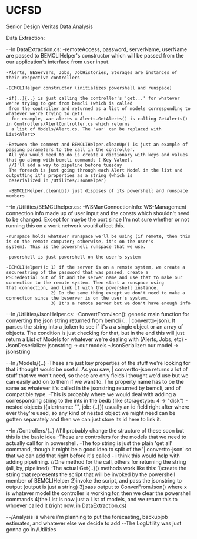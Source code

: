 # UCFSD
Senior Design Veritas Data Analysis

Data Extraction:

--In DataExtraction.cs:
    -remoteAccess, password, serverName, userName are passed to BEMCLIHelper's constructor which will be passed from the
     our application's interface from user input.
    
    -Alerts, BEServers, Jobs, JobHistories, Storages are instances of their respective controllers
    
    -BEMCLIHelper constructor (initializes powershell and runspace)
    
    -if(..){..} is just calling the controller's 'get...' for whatever we're trying to get from bemcli (which is called
     from the controller and returned as a list of models corresponding to whatever we're trying to get)
      for example, var alerts = Alerts.GetAlerts() is calling GetAlerts() in Controllers/AlertController.cs which returns 
      a list of Models/Alert.cs. The 'var' can be replaced with List<Alert>
     
    -Between the comment and BEMCLIHelper.cleanUp() is just an example of passing parameters to the call in the controller.
     All you would need to do is create a dictionary with keys and values that go along with bemcli commands (-Key Value).
     //I'll add a way to pipeline before tuesday
     The foreach is just going through each Alert Model in the list and outputting it's properties as a string (which is
     deserialized in /Utilites/JsonHelper)
     
     -BEMCLIHelper.cleanUp() just disposes of its powershell and runspace members
     
--In /Utilities/BEMCLIhelper.cs:
    -WSManConnectionInfo: WS-Management connection info made up of user input and the consts which shouldn't need to be changed.
     Except for maybe the port since I'm not sure whether or not running this on a work network would affect this.
     
    -runspace holds whatever runspace we'll be using (if remote, then this is on the remote computer; otherwise, it's on the user's
    system). This is the powershell runspace that we use.
    
    -powershell is just powershell on the user's system
    
    -BEMCLIHelper(): 1) if the server is on a remote system, we create a securestring of the password that was passed, create a 
    PSCredential out of it and the server name and use that to make our connection to the remote system. Then start a runspace using
    that connection, and link it with the powershell instance.
                     2) Do the same thing except we don't need to make a connection since the beserver is on the user's system.
                     3) It's a remote server but we don't have enough info
                     
--In /Utilities/JsonHelper.cs:
    -ConvertFromJson(): generic main function for converting the json string returned from bemcli (.. | convertto-json).
    It parses the string into a jtoken to see if it's a a single object or an array of objects. The condition is just checking
    for that, but in the end this will just return a List of Models for whatever we're dealing with (Alerts, Jobs, etc)
    -JsonDeserialize: jsonstring -> our models
    -JsonSerializer: our model -> jsonstring
    
--In /Models/{..}
    -These are just key properties of the stuff we're looking for that i thought would be useful.
     As you saw, | convertto-json returns a lot of stuff that we won't need, so these are only fields i thought we'd use
     but we can easily add on to them if we want to. The property name has to be the same as whatever it's called in the jsonstring
     returned by bemcli, and of compatible type.
    -This is probably where we would deal with adding a corresponding string to the ints in the bedb (like storagetype: 4 -> "disk")
    -nested objects ({alertname: "", job: {..}}) usually an id field right after where ever they're used, so any kind of nested 
     object we might need can be gotten separately and then we can just store its id here to link it.
    
--In /Controllers/{..} //I'll probably change the structure of these soon but this is the basic idea
    -These are controllers for the models that we need to actually call for in powershell.
    -The top string is just the plain 'get all' command, though it might be a good idea to split of the '| convertto-json'
     so that we can add that right before it's called - i think this would help with adding pipelining.
     //One method for the call, others for returning the string (all, by, pipelined)
    -The actual Get{..}() methods work like this:
      1)create the string that represents the script that will be invoked by the powershell member of BEMCLIHelper
      2)invoke the script, and pass the jsonstring to output (output is just a string)
      3)pass output to ConverFromJson<x>() where x is whatever model the controller is working for, then we clear the powershell
      commands
      4)the List<x> is now just a List of models, and we return this to whoever called it (right now, in DataExtraction.cs)
      
 --/Analysis is where i'm planning to put the forecasting, backupjob estimates, and whatever else we decide to add
 --The LogUtility was just gonna go in /Utilities
